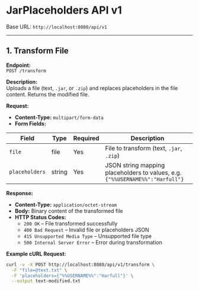 # JarPlaceholders API v1

Base URL: `http://localhost:8080/api/v1`

---

## 1. Transform File

**Endpoint:**  
``POST /transform``

**Description:**  
Uploads a file (text, `.jar`, or `.zip`) and replaces placeholders in the file content. Returns the modified file.

**Request:**
- **Content-Type:** `multipart/form-data`
- **Form Fields:**

| Field          | Type   | Required | Description                                                                   |
|----------------|--------|----------|-------------------------------------------------------------------------------|
| `file`         | file   | Yes      | File to transform (text, `.jar`, `.zip`)                                      |
| `placeholders` | string | Yes      | JSON string mapping placeholders to values, e.g. `{"%%USERNAME%%":"Harfull"}` |

**Response:**
- **Content-Type:** `application/octet-stream`
- **Body:** Binary content of the transformed file
- **HTTP Status Codes:**
  - `200 OK` – File transformed successfully
  - `400 Bad Request` – Invalid file or placeholders JSON
  - `415 Unsupported Media Type` – Unsupported file type
  - `500 Internal Server Error` – Error during transformation

**Example cURL Request:**
```bash
curl -v -X POST http://localhost:8080/api/v1/transform \
  -F "file=@text.txt" \
  -F 'placeholders={"%%USERNAME%%":"Harfull"}' \
  --output text-modified.txt